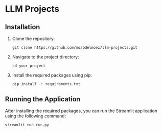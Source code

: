 # LLM Projects

## Installation

1. Clone the repository:

    ```bash
    git clone https://github.com/moabdelmoez/llm-projects.git
    ```

2. Navigate to the project directory:

    ```bash
    cd your-project
    ```

3. Install the required packages using pip:

    ```bash
    pip install -r requirements.txt
    ```

## Running the Application

After installing the required packages, you can run the Streamlit application using the following command:

```bash
streamlit run run.py
